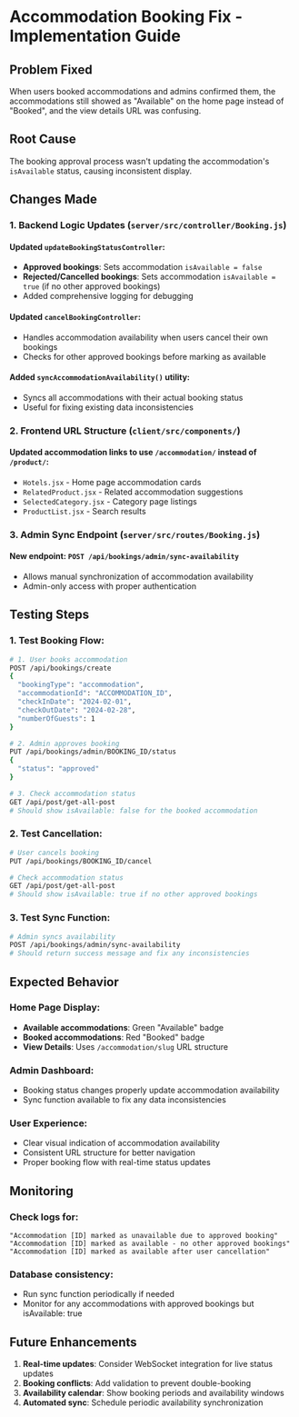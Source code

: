 # Accommodation Booking Fix - Implementation Guide

## Problem Fixed
When users booked accommodations and admins confirmed them, the accommodations still showed as "Available" on the home page instead of "Booked", and the view details URL was confusing.

## Root Cause
The booking approval process wasn't updating the accommodation's `isAvailable` status, causing inconsistent display.

## Changes Made

### 1. Backend Logic Updates (`server/src/controller/Booking.js`)

#### Updated `updateBookingStatusController`:
- **Approved bookings**: Sets accommodation `isAvailable = false`
- **Rejected/Cancelled bookings**: Sets accommodation `isAvailable = true` (if no other approved bookings)
- Added comprehensive logging for debugging

#### Updated `cancelBookingController`:
- Handles accommodation availability when users cancel their own bookings
- Checks for other approved bookings before marking as available

#### Added `syncAccommodationAvailability()` utility:
- Syncs all accommodations with their actual booking status
- Useful for fixing existing data inconsistencies

### 2. Frontend URL Structure (`client/src/components/`)

#### Updated accommodation links to use `/accommodation/` instead of `/product/`:
- `Hotels.jsx` - Home page accommodation cards
- `RelatedProduct.jsx` - Related accommodation suggestions  
- `SelectedCategory.jsx` - Category page listings
- `ProductList.jsx` - Search results

### 3. Admin Sync Endpoint (`server/src/routes/Booking.js`)

#### New endpoint: `POST /api/bookings/admin/sync-availability`
- Allows manual synchronization of accommodation availability
- Admin-only access with proper authentication

## Testing Steps

### 1. Test Booking Flow:
```bash
# 1. User books accommodation
POST /api/bookings/create
{
  "bookingType": "accommodation",
  "accommodationId": "ACCOMMODATION_ID",
  "checkInDate": "2024-02-01",
  "checkOutDate": "2024-02-28",
  "numberOfGuests": 1
}

# 2. Admin approves booking
PUT /api/bookings/admin/BOOKING_ID/status
{
  "status": "approved"
}

# 3. Check accommodation status
GET /api/post/get-all-post
# Should show isAvailable: false for the booked accommodation
```

### 2. Test Cancellation:
```bash
# User cancels booking
PUT /api/bookings/BOOKING_ID/cancel

# Check accommodation status
GET /api/post/get-all-post
# Should show isAvailable: true if no other approved bookings
```

### 3. Test Sync Function:
```bash
# Admin syncs availability
POST /api/bookings/admin/sync-availability
# Should return success message and fix any inconsistencies
```

## Expected Behavior

### Home Page Display:
- **Available accommodations**: Green "Available" badge
- **Booked accommodations**: Red "Booked" badge
- **View Details**: Uses `/accommodation/slug` URL structure

### Admin Dashboard:
- Booking status changes properly update accommodation availability
- Sync function available to fix any data inconsistencies

### User Experience:
- Clear visual indication of accommodation availability
- Consistent URL structure for better navigation
- Proper booking flow with real-time status updates

## Monitoring

### Check logs for:
```
"Accommodation [ID] marked as unavailable due to approved booking"
"Accommodation [ID] marked as available - no other approved bookings"
"Accommodation [ID] marked as available after user cancellation"
```

### Database consistency:
- Run sync function periodically if needed
- Monitor for any accommodations with approved bookings but isAvailable: true

## Future Enhancements

1. **Real-time updates**: Consider WebSocket integration for live status updates
2. **Booking conflicts**: Add validation to prevent double-booking
3. **Availability calendar**: Show booking periods and availability windows
4. **Automated sync**: Schedule periodic availability synchronization
